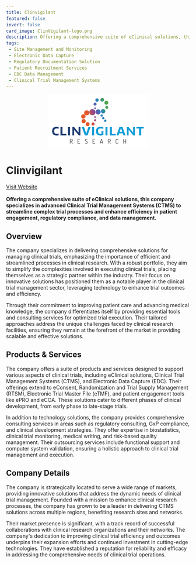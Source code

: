 ```yaml
---
title: Clinvigilant
featured: false
invert: false
card_image: ClinVigilant-logo.png
description: Offering a comprehensive suite of eClinical solutions, this company specializes in advanced Clinical Trial Management Systems (CTMS) to streamline complex trial processes and enhance efficiency in patient engagement, regulatory compliance, and data management.
tags: 
 - Site Management and Monitoring
 - Electronic Data Capture
 - Regulatory Documentation Solution
 - Patient Recruitment Services
 - EDC Data Management
 - Clinical Trial Management Systems
---
```


<div align="center">
<a href="https://www.clinvigilant.com/clinical-trial-management-systems-a-comprehensive-guide/">
<img src="ClinVigilant-logo.png" alt="Logo" style="min-width: 200px; max-width: 600px; height: auto;" >
</a>
</div>

# Clinvigilant
<a href="https://www.clinvigilant.com/clinical-trial-management-systems-a-comprehensive-guide/">Visit Website</a>
<br>
<br>
**Offering a comprehensive suite of eClinical solutions, this company specializes in advanced Clinical Trial Management Systems (CTMS) to streamline complex trial processes and enhance efficiency in patient engagement, regulatory compliance, and data management.**

## Overview
The company specializes in delivering comprehensive solutions for managing clinical trials, emphasizing the importance of efficient and streamlined processes in clinical research. With a robust portfolio, they aim to simplify the complexities involved in executing clinical trials, placing themselves as a strategic partner within the industry. Their focus on innovative solutions has positioned them as a notable player in the clinical trial management sector, leveraging technology to enhance trial outcomes and efficiency.

Through their commitment to improving patient care and advancing medical knowledge, the company differentiates itself by providing essential tools and consulting services for optimized trial execution. Their tailored approaches address the unique challenges faced by clinical research facilities, ensuring they remain at the forefront of the market in providing scalable and effective solutions.
## Products & Services 
The company offers a suite of products and services designed to support various aspects of clinical trials, including eClinical solutions, Clinical Trial Management Systems (CTMS), and Electronic Data Capture (EDC). Their offerings extend to eConsent, Randomization and Trial Supply Management (RTSM), Electronic Trial Master File (eTMF), and patient engagement tools like ePRO and eCOA. These solutions cater to different phases of clinical development, from early phase to late-stage trials.

In addition to technology solutions, the company provides comprehensive consulting services in areas such as regulatory consulting, GxP compliance, and clinical development strategies. They offer expertise in biostatistics, clinical trial monitoring, medical writing, and risk-based quality management. Their outsourcing services include functional support and computer system validation, ensuring a holistic approach to clinical trial management and execution.
## Company Details 
The company is strategically located to serve a wide range of markets, providing innovative solutions that address the dynamic needs of clinical trial management. Founded with a mission to enhance clinical research processes, the company has grown to be a leader in delivering CTMS solutions across multiple regions, benefiting research sites and networks.

Their market presence is significant, with a track record of successful collaborations with clinical research organizations and their networks. The company's dedication to improving clinical trial efficiency and outcomes underpins their expansion efforts and continued investment in cutting-edge technologies. They have established a reputation for reliability and efficacy in addressing the comprehensive needs of clinical trial operations.

